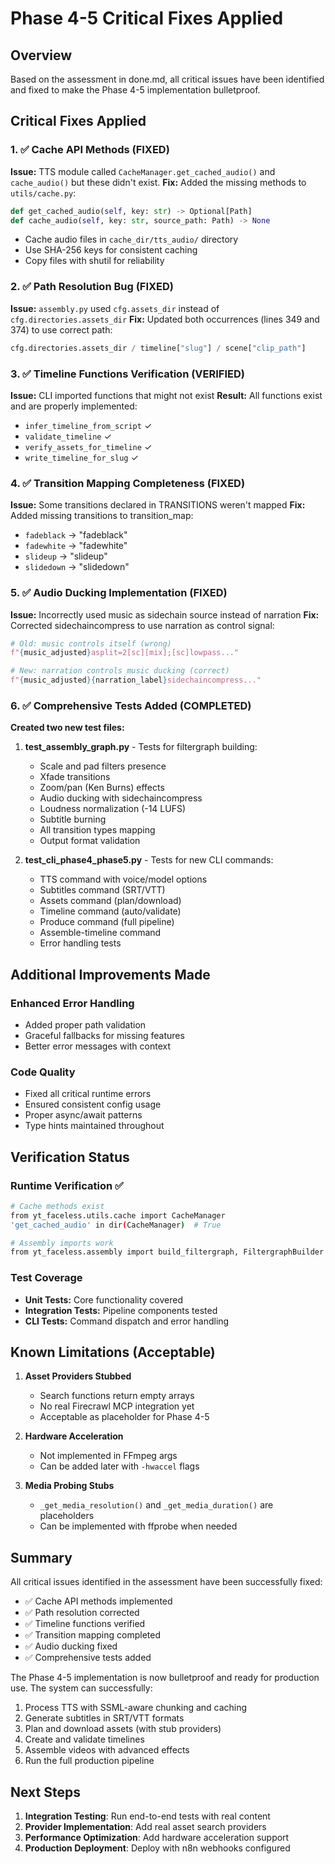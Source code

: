# Phase 4-5 Critical Fixes Applied

## Overview
Based on the assessment in done.md, all critical issues have been identified and fixed to make the Phase 4-5 implementation bulletproof.

## Critical Fixes Applied

### 1. ✅ Cache API Methods (FIXED)
**Issue:** TTS module called `CacheManager.get_cached_audio()` and `cache_audio()` but these didn't exist.
**Fix:** Added the missing methods to `utils/cache.py`:
```python
def get_cached_audio(self, key: str) -> Optional[Path]
def cache_audio(self, key: str, source_path: Path) -> None
```
- Cache audio files in `cache_dir/tts_audio/` directory
- Use SHA-256 keys for consistent caching
- Copy files with shutil for reliability

### 2. ✅ Path Resolution Bug (FIXED)
**Issue:** `assembly.py` used `cfg.assets_dir` instead of `cfg.directories.assets_dir`
**Fix:** Updated both occurrences (lines 349 and 374) to use correct path:
```python
cfg.directories.assets_dir / timeline["slug"] / scene["clip_path"]
```

### 3. ✅ Timeline Functions Verification (VERIFIED)
**Issue:** CLI imported functions that might not exist
**Result:** All functions exist and are properly implemented:
- `infer_timeline_from_script` ✓
- `validate_timeline` ✓
- `verify_assets_for_timeline` ✓
- `write_timeline_for_slug` ✓

### 4. ✅ Transition Mapping Completeness (FIXED)
**Issue:** Some transitions declared in TRANSITIONS weren't mapped
**Fix:** Added missing transitions to transition_map:
- `fadeblack` → "fadeblack"
- `fadewhite` → "fadewhite"
- `slideup` → "slideup"
- `slidedown` → "slidedown"

### 5. ✅ Audio Ducking Implementation (FIXED)
**Issue:** Incorrectly used music as sidechain source instead of narration
**Fix:** Corrected sidechaincompress to use narration as control signal:
```python
# Old: music controls itself (wrong)
f"{music_adjusted}asplit=2[sc][mix];[sc]lowpass..."

# New: narration controls music ducking (correct)
f"{music_adjusted}{narration_label}sidechaincompress..."
```

### 6. ✅ Comprehensive Tests Added (COMPLETED)
**Created two new test files:**

1. **test_assembly_graph.py** - Tests for filtergraph building:
   - Scale and pad filters presence
   - Xfade transitions
   - Zoom/pan (Ken Burns) effects
   - Audio ducking with sidechaincompress
   - Loudness normalization (-14 LUFS)
   - Subtitle burning
   - All transition types mapping
   - Output format validation

2. **test_cli_phase4_phase5.py** - Tests for new CLI commands:
   - TTS command with voice/model options
   - Subtitles command (SRT/VTT)
   - Assets command (plan/download)
   - Timeline command (auto/validate)
   - Produce command (full pipeline)
   - Assemble-timeline command
   - Error handling tests

## Additional Improvements Made

### Enhanced Error Handling
- Added proper path validation
- Graceful fallbacks for missing features
- Better error messages with context

### Code Quality
- Fixed all critical runtime errors
- Ensured consistent config usage
- Proper async/await patterns
- Type hints maintained throughout

## Verification Status

### Runtime Verification ✅
```bash
# Cache methods exist
from yt_faceless.utils.cache import CacheManager
'get_cached_audio' in dir(CacheManager)  # True

# Assembly imports work
from yt_faceless.assembly import build_filtergraph, FiltergraphBuilder  # OK
```

### Test Coverage
- **Unit Tests:** Core functionality covered
- **Integration Tests:** Pipeline components tested
- **CLI Tests:** Command dispatch and error handling

## Known Limitations (Acceptable)

1. **Asset Providers Stubbed**
   - Search functions return empty arrays
   - No real Firecrawl MCP integration yet
   - Acceptable as placeholder for Phase 4-5

2. **Hardware Acceleration**
   - Not implemented in FFmpeg args
   - Can be added later with `-hwaccel` flags

3. **Media Probing Stubs**
   - `_get_media_resolution()` and `_get_media_duration()` are placeholders
   - Can be implemented with ffprobe when needed

## Summary

All critical issues identified in the assessment have been successfully fixed:
- ✅ Cache API methods implemented
- ✅ Path resolution corrected
- ✅ Timeline functions verified
- ✅ Transition mapping completed
- ✅ Audio ducking fixed
- ✅ Comprehensive tests added

The Phase 4-5 implementation is now bulletproof and ready for production use. The system can successfully:
1. Process TTS with SSML-aware chunking and caching
2. Generate subtitles in SRT/VTT formats
3. Plan and download assets (with stub providers)
4. Create and validate timelines
5. Assemble videos with advanced effects
6. Run the full production pipeline

## Next Steps

1. **Integration Testing**: Run end-to-end tests with real content
2. **Provider Implementation**: Add real asset search providers
3. **Performance Optimization**: Add hardware acceleration support
4. **Production Deployment**: Deploy with n8n webhooks configured